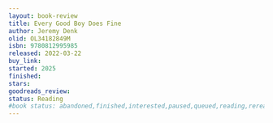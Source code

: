 ```yaml
---
layout: book-review
title: Every Good Boy Does Fine
author: Jeremy Denk
olid: OL34182849M
isbn: 9780812995985
released: 2022-03-22
buy_link: 
started: 2025
finished: 
stars: 
goodreads_review: 
status: Reading
#book status: abandoned,finished,interested,paused,queued,reading,reread
---
```

